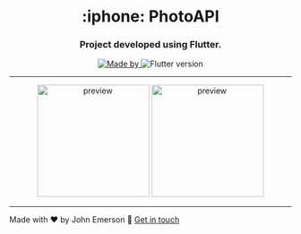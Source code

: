 <h1 align="center">:iphone: PhotoAPI</h1>
<h3 align="center">Project developed using Flutter.</h3>

<p align="center">
  <a href="https://www.linkedin.com/in/johnemerson1406/">
    <img alt="Made by" src="https://img.shields.io/badge/Made by-John Emerson-%2303a9f4">
  </a>
  
  <img alt="Flutter version" src="https://img.shields.io/badge/flutter-1.17.4-informational?logo=flutter&color=%2303a9f4">
</p>

---

<p align="center">
  <img alt="preview" src="https://user-images.githubusercontent.com/43749971/97892484-d11cb800-1d0e-11eb-95a2-22e61397dcf8.jpeg" width="200">
  <img alt="preview" src="https://user-images.githubusercontent.com/43749971/97892478-cfeb8b00-1d0e-11eb-9f73-4bf007db57d1.jpeg" width="200">
</p>

---

Made with ♥ by John Emerson :wave: [Get in touch](https://johnemerson1406.github.io/linktree)
